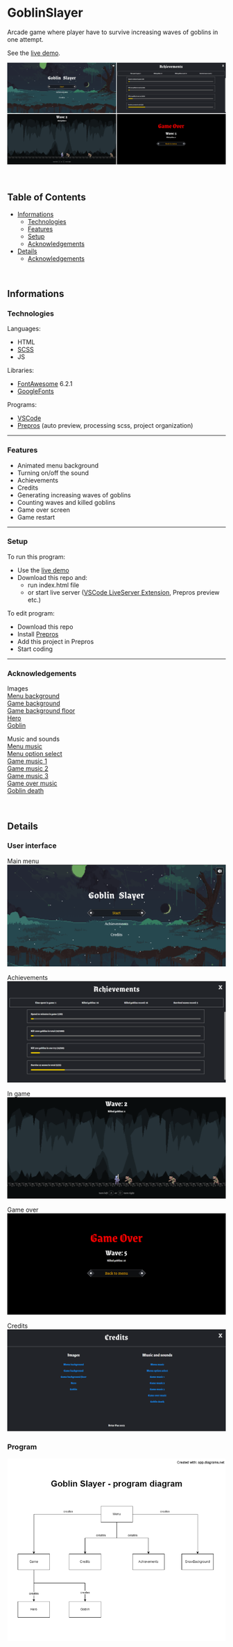 # GoblinSlayer
Arcade game where player have to survive increasing waves of goblins in one attempt.

See the [live demo](https://pasek108.github.io/GoblinSlayer/).

![preview](/_for_readme/preview.png)

<br>

## Table of Contents
* [Informations](#informations)
  * [Technologies](#technologies)
  * [Features](#features)
  * [Setup](#setup)
  * [Acknowledgements](#acknowledgements)
* [Details](#details)
  * [Acknowledgements](#acknowledgements)

<br>

## Informations
### Technologies
Languages:
- HTML
- [SCSS](https://sass-lang.com)
- JS
  
Libraries:
- [FontAwesome](https://fontawesome.com) 6.2.1
- [GoogleFonts](https://fonts.google.com)
  
Programs:
- [VSCode](https://code.visualstudio.com)
- [Prepros](https://prepros.io) (auto preview, processing scss, project organization)
  
----------------------------------

### Features
- Animated menu background
- Turning on/off the sound
- Achievements
- Credits
- Generating increasing waves of goblins
- Counting waves and killed goblins
- Game over screen
- Game restart

----------------------------------

### Setup
To run this program: 
- Use the [live demo](https://pasek108.github.io/GoblinSlayer/)
- Download this repo and:
  - run index.html file
  - or start live server ([VSCode LiveServer Extension](https://marketplace.visualstudio.com/items?itemName=ritwickdey.LiveServer), Prepros preview etc.) 

To edit program:
- Download this repo
- Install [Prepros](https://prepros.io)
- Add this project in Prepros
- Start coding

----------------------------------

### Acknowledgements
Images<br>
<a href="https://i.imgur.com/LAFEmei.png" target="_blank">Menu background</a><br>
<a href="https://lil-cthulhu.itch.io/pixel-art-cave-background" target="_blank">Game background</a><br>
<a href="https://lil-cthulhu.itch.io/pixel-art-tileset-cave" target="_blank">Game background floor</a><br>
<a href="https://www.spriters-resource.com/ds_dsi/rondoofswords/sheet/42664/" target="_blank">Hero</a><br>
<a href="https://www.spriters-resource.com/psp/lunarsilverstarharmony/sheet/58114/" target="_blank">Goblin</a><br>

Music and sounds<br>
<a href="https://opengameart.org/content/fantasy-music-the-wraiths-of-winter" target="_blank">Menu music</a><br>
<a href="https://opengameart.org/content/menu-selection-click" target="_blank">Menu option select</a><br>
<a href="https://opengameart.org/content/massacre-soundtrack" target="_blank">Game music 1</a><br>
<a href="https://opengameart.org/content/fight-theme-metal" target="_blank">Game music 2</a><br>
<a href="https://filmmusic.io/song/4814-metalicious" target="_blank">Game music 3</a><br>
<a href="https://freesound.org/people/HerbertBoland/sounds/128554/" target="_blank">Game over music</a><br>
<a href="https://freesound.org/people/Rickplayer/sounds/398007/" target="_blank">Goblin death</a><br>

<br>

## Details


### User interface

Main menu
![main menu](/_for_readme/main_menu.png)

Achievements
![achievements](/_for_readme/achievements.png)

In game
![in game](/_for_readme/in_game.png)

Game over
![game over](/_for_readme/game_over.png)

Credits
![credits](/_for_readme/credits.png)


### Program

![program diagram](/_for_readme/program_diagram.png)
